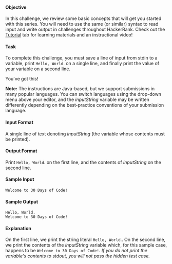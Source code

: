 #### Objective
 
In this challenge, we review some basic concepts that will get you started with this series. You will need to use the same (or similar) syntax to read input and write output in challenges throughout HackerRank. Check out the [Tutorial](https://www.hackerrank.com/challenges/30-hello-world/tutorial) tab for learning materials and an instructional video!

#### Task
 
To complete this challenge, you must save a line of input from stdin to a variable, print `Hello, World`. on a single line, and finally print the value of your variable on a second line.

You've got this!

**Note:** The instructions are Java-based, but we support submissions in many popular languages. You can switch languages using the drop-down menu above your editor, and the *inputString* variable may be written differently depending on the best-practice conventions of your submission language.

#### Input Format

A single line of text denoting *inputString* (the variable whose contents must be printed).

#### Output Format

Print `Hello, World`. on the first line, and the contents of *inputString* on the second line.

#### Sample Input

    Welcome to 30 Days of Code!

#### Sample Output

    Hello, World. 
    Welcome to 30 Days of Code!

#### Explanation

On the first line, we print the string literal `Hello, World`.. On the second line, we print the contents of the *inputString* variable which, for this sample case, happens to be `Welcome to 30 Days of Code!`. *If you do not print the variable's contents to stdout, you will not pass the hidden test case.*